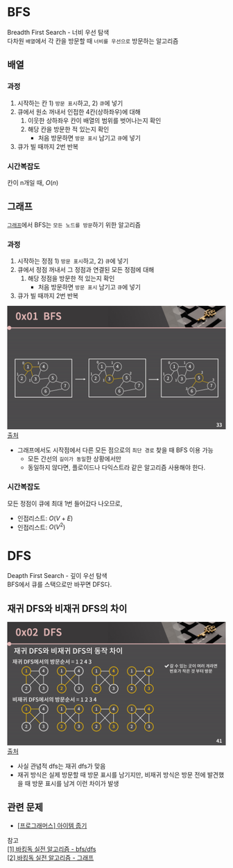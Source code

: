 # BFS
Breadth First Search - 너비 우선 탐색 </br>
다차원 `배열`에서 각 칸을 방문할 때 `너비를 우선으로` 방문하는 알고리즘

## 배열
### 과정
1. 시작하는 칸 1) `방문 표시`하고, 2) `큐`에 넣기
2. 큐에서 원소 꺼내서 인접한 4칸(상하좌우)에 대해 
   1. 이웃한 상하좌우 칸이 배열의 범위를 벗어나는지 확인
   2. 해당 칸을 방문한 적 있는지 확인
      - 처음 방문하면 `방문 표시` 남기고 `큐`에 넣기 
3. 큐가 빌 때까지 2번 반복

### 시간복잡도
칸이 n개일 때, $O(n)$

## 그래프
[`그래프`](./graph.md)에서 BFS는 `모든 노드를 방문`하기 위한 알고리즘
### 과정
1. 시작하는 정점 1) `방문 표시`하고, 2) `큐`에 넣기
2. 큐에서 정점 꺼내서 그 정점과 연결된 모든 정점에 대해 
   1. 해당 정점을 방문한 적 있는지 확인
      - 처음 방문하면 `방문 표시` 남기고 `큐`에 넣기 
3. 큐가 빌 때까지 2번 반복

![alt text](../resources/bfs_dfs/bfs_process.png)
[출처](https://blog.encrypted.gg/1016)
- 그래프에서도 시작점에서 다른 모든 점으로의 `최단 경로` 찾을 때 BFS 이용 가능
  - 모든 간선의 `길이가 동일`한 상황에서만
  - 동일하지 않다면, 플로이드나 다익스트라 같은 알고리즘 사용해야 한다.

### 시간복잡도
모든 정점이 큐에 최대 1번 들어갔다 나오므로, </br>
- 인접리스트: $O(V+E)$
- 인접리스트: $O(V^{2})$



# DFS
Deapth First Search - 깊이 우선 탐색 </br>
BFS에서 큐를 스택으로만 바꾸면 DFS다.
## 재귀 DFS와 비재귀 DFS의 차이
![alt text](../resources/bfs_dfs/recursion_dfs.png)
[출처](https://blog.encrypted.gg/1016)
- 사실 관념적 dfs는 재귀 dfs가 맞음
- 재귀 방식은 실제 방문할 때 방문 표시를 남기지만, 비재귀 방식은 방문 전에 발견했을 때 방문 표시를 남겨 이런 차이가 발생

## 관련 문제
- [[프로그래머스] 아이템 줍기](prob/PM_아이템줍기.md)

참고 </br>
[[1] 바킹독 실전 알고리즘 - bfs/dfs](https://blog.encrypted.gg/941) </br>
[[2] 바킹독 실전 알고리즘 - 그래프](https://blog.encrypted.gg/1016)